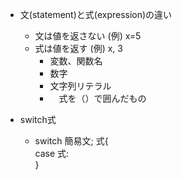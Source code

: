 - 文(statement)と式(expression)の違い
  - 文は値を返さない (例) x=5
  - 式は値を返す   (例) x, 3
    - 変数、関数名
    - 数字
    - 文字列リテラル
    - 　式を（）で囲んだもの

- switch式
  - switch 簡易文; 式{  
case 式:  
}


